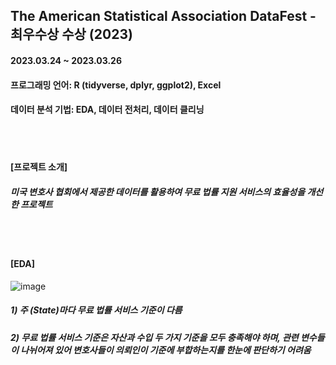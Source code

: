 ## The American Statistical Association DataFest - 최우수상 수상 (2023)
#### 2023.03.24 ~ 2023.03.26
#### 프로그래밍 언어: R (tidyverse, dplyr, ggplot2), Excel
#### 데이터 분석 기법: EDA, 데이터 전처리, 데이터 클리닝

<br/><br/>

#### [프로젝트 소개]
##### 미국 변호사 협회에서 제공한 데이터를 활용하여 무료 법률 지원 서비스의 효율성을 개선한 프로젝트

<br/><br/>

#### [EDA]
![image](https://github.com/YounseoKim62/Data-Analysis-Projects-KR/assets/161654460/5f49c270-5572-4cfa-8786-f2de19966bf9)
##### 1) 주 (State)마다 무료 법률 서비스 기준이 다름 
##### 2) 무료 법률 서비스 기준은 자산과 수입 두 가지 기준을 모두 충족해야 하며,  관련 변수들이 나뉘어져 있어 변호사들이 의뢰인이 기준에 부합하는지를 한눈에 판단하기 어려움



